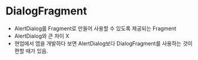 # DialogFragment
- AlertDialog를 Fragment로 만들어 사용할 수 있도록 제공되는 Fragment
- AlertDialog와 큰 차이 X
- 현업에서 앱을 개발하다 보면 AlertDialog보다 DialogFragment를 사용하는 것이 편할 때가 있음. 